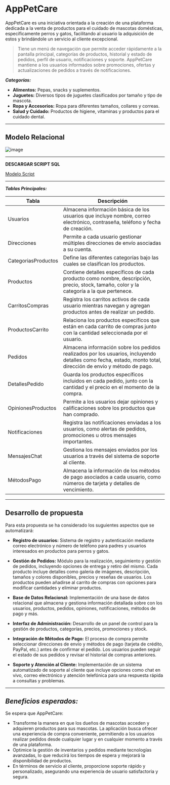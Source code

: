 # AppPetCare
AppPetCare es una iniciativa orientada a la creación de una plataforma dedicada a la venta de productos para el cuidado de mascotas domésticas, específicamente perros y gatos, facilitando al usuario la adquisición de estos y brindándole un servicio al cliente excepcional.

> Tiene un menú de navegación que permite acceder rápidamente a la pantalla principal, categorías de productos, historial y estado de pedidos, perfil de usuario, notificaciones y soporte. AppPetCare mantiene a los usuarios informados sobre promociones, ofertas y actualizaciones de pedidos a través de notificaciones.

***Categorías:***

- **Alimentos:** Pepas, snacks y suplementos.
- **Juguetes:** Diversos tipos de juguetes clasificados por tamaño y tipo de mascota.
- **Ropa y Accesorios:** Ropa para diferentes tamaños, collares y correas.
- **Salud y Cuidado:** Productos de higiene, vitaminas y productos para el cuidado dental.
---
## Modelo Relacional
![image](https://github.com/Nathalia-Benites/appPetCare/assets/167949641/baab40c1-d4dc-4170-960d-1dc1ee403253)

____
**DESCARGAR SCRIPT SQL**

[Modelo Script](https://github.com/Nathalia-Benites/appPetCare/blob/main/Modelo%20relacional.sql)

-----
***Tablas Principales:***

|Tabla	| Descripción|
|-------|-------------|
| Usuarios |Almacena información básica de los usuarios que incluye nombre, correo electrónico, contraseña, teléfono y fecha de creación.|
| Direcciones | Permite a cada usuario gestionar múltiples direcciones de envío asociadas a su cuenta.|
| CategoriasProductos| Define las diferentes categorías bajo las cuales se clasifican los productos.|
|Productos |Contiene detalles específicos de cada producto como nombre, descripción, precio, stock, tamaño, color y la categoría a la que pertenece.|
|CarritosCompras |Registra los carritos activos de cada usuario mientras navegan y agregan productos antes de realizar un pedido.|
|ProductosCarrito |Relaciona los productos específicos que están en cada carrito de compras junto con la cantidad seleccionada por el usuario.|
|Pedidos |Almacena información sobre los pedidos realizados por los usuarios, incluyendo detalles como fecha, estado, monto total, dirección de envío y método de pago.|
|DetallesPedido |Guarda los productos específicos incluidos en cada pedido, junto con la cantidad y el precio en el momento de la compra.|
|OpinionesProductos| Permite a los usuarios dejar opiniones y calificaciones sobre los productos que han comprado.|
|Notificaciones| Registra las notificaciones enviadas a los usuarios, como alertas de pedidos, promociones u otros mensajes importantes.|
|MensajesChat |Gestiona los mensajes enviados por los usuarios a través del sistema de soporte al cliente.|
|MétodosPago| Almacena la información de los métodos de pago asociados a cada usuario, como números de tarjeta y detalles de vencimiento.|

------
## Desarrollo de propuesta
Para esta propuesta se ha considerado los suguientes aspectos que se automatizará:

- **Registro de usuarios:** Sistema de registro y autenticación mediante correo electrónico y número de teléfono para padres y usuarios interesados en productos para perros y gatos.
  
- **Gestión de Pedidos:** Módulo para la realización, seguimiento y gestión de pedidos, incluyendo opciones de entrega y retiro del mismo. Cada producto incluye detalles como galería de imágenes, descripción, tamaños y colores disponibles, precios y reseñas de usuarios. Los productos pueden añadirse al carrito de compras con opciones para modificar cantidades y eliminar productos.
  
- **Base de Datos Relacional:** Implementación de una base de datos relacional que almacena y gestiona información detallada sobre con los usuarios, productos, pedidos, opiniones, notificaciones, métodos de pago y más.
  
- **Interfaz de Administración:** Desarrollo de un panel de control para la gestión de productos, categorías, precios, promociones y stock.
  
- **Integración de Métodos de Pago:** El proceso de compra permite seleccionar direcciones de envío y métodos de pago (tarjeta de crédito, PayPal, etc.) antes de confirmar el pedido. Los usuarios pueden seguir el estado de sus pedidos y revisar el historial de compras anteriores. 
  
- **Soporte y Atención al Cliente:** Implementación de un sistema automatizado de soporte al cliente que incluye opciones como chat en vivo, correo electrónico y atención telefónica para una respuesta rápida a consultas y problemas.
----
  ***Beneficios esperados:***
-----------------------
Se espera que AppPetCare:
- Transforme la manera en que los dueños de mascotas acceden y adquieren productos para sus mascotas. La aplicación busca ofrecer una experiencia de compra conveniente, permitiendo a los usuarios realizar pedidos desde cualquier lugar y en cualquier momento a través de una plataforma. 
- Optimice la gestión de inventarios y pedidos mediante tecnologías avanzadas, lo que reducirá los tiempos de espera y mejorará la disponibilidad de productos. 
- En términos de servicio al cliente, proporcione soporte rápido y personalizado, asegurando una experiencia de usuario satisfactoria y segura. 
